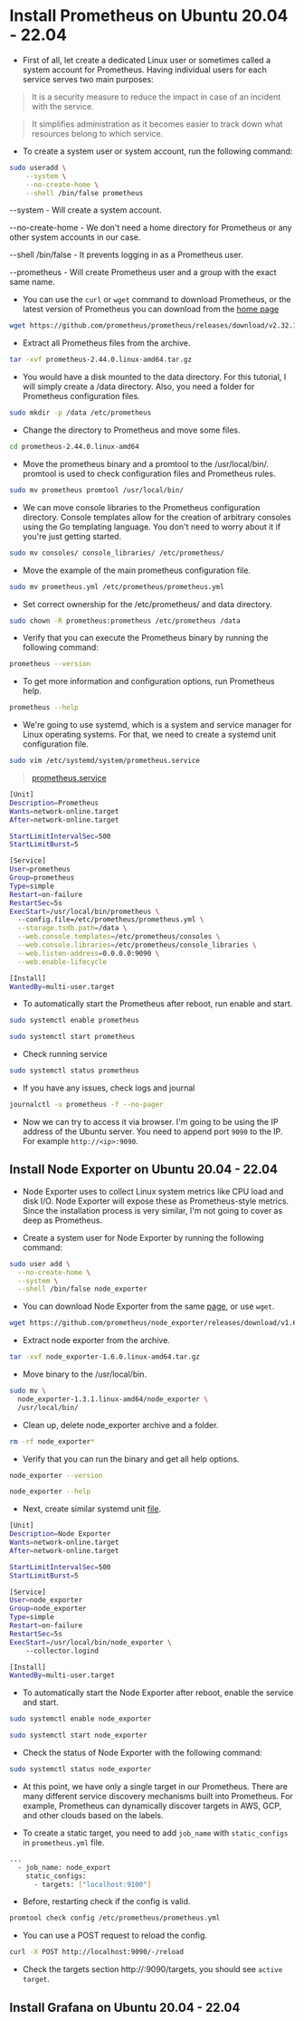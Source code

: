 # Install Prometheus on Ubuntu 20.04 - 22.04

* First of all, let create a dedicated Linux user or sometimes called a system account for Prometheus. Having individual users for each service serves two main purposes:

> It is a security measure to reduce the impact in case of an incident with the service.

> It simplifies administration as it becomes easier to track down what resources belong to which service.

* To create a system user or system account, run the following command:

```sh
sudo useradd \
    --system \
    --no-create-home \
    --shell /bin/false prometheus
```

--system - Will create a system account.

--no-create-home - We don't need a home directory for Prometheus or any other system accounts in our case.

--shell /bin/false - It prevents logging in as a Prometheus user.

--prometheus - Will create Prometheus user and a group with the exact same name.

* You can use the `curl` or `wget` command to download Prometheus, or the latest version of Prometheus you can download from the [home page](https://prometheus.io/download/)

```sh
wget https://github.com/prometheus/prometheus/releases/download/v2.32.1/prometheus-2.32.1.linux-amd64.tar.gz
```

* Extract all Prometheus files from the archive.

```sh
tar -xvf prometheus-2.44.0.linux-amd64.tar.gz
```

* You would have a disk mounted to the data directory. For this tutorial, I will simply create a /data directory. Also, you need a folder for Prometheus configuration files.

```sh
sudo mkdir -p /data /etc/prometheus
```

* Change the directory to Prometheus and move some files.

```sh
cd prometheus-2.44.0.linux-amd64
```

* Move the prometheus binary and a promtool to the /usr/local/bin/. promtool is used to check configuration files and Prometheus rules.

```sh
sudo mv prometheus promtool /usr/local/bin/
```

* We can move console libraries to the Prometheus configuration directory. Console templates allow for the creation of arbitrary consoles using the Go templating language. You don't need to worry about it if you're just getting started.

```sh
sudo mv consoles/ console_libraries/ /etc/prometheus/
```

* Move the example of the main prometheus configuration file.

```sh
sudo mv prometheus.yml /etc/prometheus/prometheus.yml
```

* Set correct ownership for the /etc/prometheus/ and data directory.

```sh
sudo chown -R prometheus:prometheus /etc/prometheus /data
```

* Verify that you can execute the Prometheus binary by running the following command:

```sh
prometheus --version
```

* To get more information and configuration options, run Prometheus help.

```sh
prometheus --help
```

* We're going to use systemd, which is a system and service manager for Linux operating systems. For that, we need to create a systemd unit configuration file.

```sh
sudo vim /etc/systemd/system/prometheus.service
```

> [prometheus.service](prometheus.service)

```sh
[Unit]
Description=Prometheus
Wants=network-online.target
After=network-online.target

StartLimitIntervalSec=500
StartLimitBurst=5

[Service]
User=prometheus
Group=prometheus
Type=simple
Restart=on-failure
RestartSec=5s
ExecStart=/usr/local/bin/prometheus \
  --config.file=/etc/prometheus/prometheus.yml \
  --storage.tsdb.path=/data \
  --web.console.templates=/etc/prometheus/consoles \
  --web.console.libraries=/etc/prometheus/console_libraries \
  --web.listen-address=0.0.0.0:9090 \
  --web.enable-lifecycle

[Install]
WantedBy=multi-user.target
```

* To automatically start the Prometheus after reboot, run enable and start.

```sh
sudo systemctl enable prometheus

sudo systemctl start prometheus
```

* Check running service

```sh
sudo systemctl status prometheus
```

* If you have any issues, check logs and journal

```sh
journalctl -u prometheus -f --no-pager
```

* Now we can try to access it via browser. I'm going to be using the IP address of the Ubuntu server. You need to append port `9090` to the IP. For example `http://<ip>:9090`.

## Install Node Exporter on Ubuntu 20.04 - 22.04

* Node Exporter uses to collect Linux system metrics like CPU load and disk I/O. Node Exporter will expose these as Prometheus-style metrics. Since the installation process is very similar, I'm not going to cover as deep as Prometheus.

* Create a system user for Node Exporter by running the following command:

```sh
sudo user add \
  --no-create-home \
  --system \
  --shell /bin/false node_exporter
```

* You can download Node Exporter from the same [page](https://prometheus.io/download/), or use `wget`.

```sh
wget https://github.com/prometheus/node_exporter/releases/download/v1.6.0/node_exporter-1.6.0.linux-amd64.tar.gz
```

* Extract node exporter from the archive.

```sh
tar -xvf node_exporter-1.6.0.linux-amd64.tar.gz
```

* Move binary to the /usr/local/bin.

```sh
sudo mv \
  node_exporter-1.3.1.linux-amd64/node_exporter \
  /usr/local/bin/
```

* Clean up, delete node_exporter archive and a folder.

```sh
rm -rf node_exporter*
```

* Verify that you can run the binary and get all help options.

```sh
node_exporter --version

node_exporter --help
```

* Next, create similar systemd unit [file](node_exporter.service).

```sh
[Unit]
Description=Node Exporter
Wants=network-online.target
After=network-online.target

StartLimitIntervalSec=500
StartLimitBurst=5

[Service]
User=node_exporter
Group=node_exporter
Type=simple
Restart=on-failure
RestartSec=5s
ExecStart=/usr/local/bin/node_exporter \
    --collector.logind

[Install]
WantedBy=multi-user.target
```

* To automatically start the Node Exporter after reboot, enable the service and start.

```sh
sudo systemctl enable node_exporter

sudo systemctl start node_exporter
```

* Check the status of Node Exporter with the following command:

```sh
sudo systemctl status node_exporter
```

* At this point, we have only a single target in our Prometheus. There are many different service discovery mechanisms built into Prometheus. For example, Prometheus can dynamically discover targets in AWS, GCP, and other clouds based on the labels.

* To create a static target, you need to add `job_name` with `static_configs` in `prometheus.yml` file.

```sh
...
  - job_name: node_export
    static_configs:
      - targets: ["localhost:9100"]
```

* Before, restarting check if the config is valid.

```sh
promtool check config /etc/prometheus/prometheus.yml
```

* You can use a POST request to reload the config.

```sh
curl -X POST http://localhost:9090/-/reload
```

* Check the targets section http://<ip>:9090/targets, you should see `active target`.

## Install Grafana on Ubuntu 20.04 - 22.04